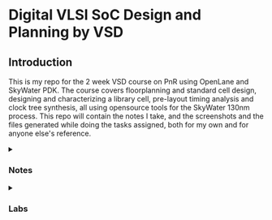 <h1> Digital VLSI SoC Design and Planning by VSD </h1>
<h2> Introduction </h2>

This is my repo for the 2 week VSD course on PnR using OpenLane and SkyWater PDK. The course covers floorplanning and standard cell design, designing and characterizing a library cell, pre-layout timing analysis and clock tree synthesis, all using opensource tools for the SkyWater 130nm process. This repo will contain the notes I take, and the screenshots and the files generated while doing the tasks assigned, both for my own and for anyone else's reference.

<details>
<summary> <h3>Notes</h3> </summary>
  
</details>

<details>
<summary> <h3>Labs</h3> </summary>
  
</details>


